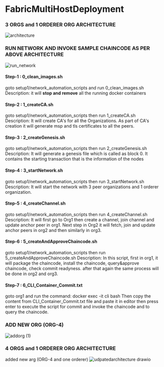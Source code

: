 # FabricMultiHostDeployment

### 3 ORGS and 1 ORDERER ORG ARCHITECTURE

![architecture](https://user-images.githubusercontent.com/47631184/173664134-e1f9c6bc-92a3-4870-ac9e-9f7891c9433f.svg)



### RUN NETWORK AND INVOKE SAMPLE CHAINCODE AS PER ABOVE ARCHITECTURE

![run_network](https://user-images.githubusercontent.com/47631184/173658783-2f87d028-e75b-451e-a5eb-66dbeac177e0.svg)


#### Step-1 : 0_clean_images.sh
goto setup1/network_automation_scripts and run 0_clean_images.sh
Description: it will **stop and remove** all the running docker containers

#### Step-2 : 1_createCA.sh
goto setup1/network_automation_scripts then run 1_createCA.sh
Description: It will create CA's for all the Organizations. As part of CA's creation it will generate msp and tls certificates to all the peers.

#### Step-3 : 2_createGenesis.sh
goto setup1/network_automation_scripts then run 2_createGenesis.sh
Description: It will generate a genesis file which is called as block 0. It contains the starting transaction that is the information of the nodes

#### Step-4 : 3_startNetwork.sh
goto setup1/network_automation_scripts then run 3_startNetwork.sh
Description: It will start the network with 3 peer organizations and 1 orderer organization.

#### Step-5 : 4_createChannel.sh
goto setup1/network_automation_scripts then run 4_createChannel.sh
Description: It will first go to Org1 then create a channel, join channel and update anchor peer in org1. Next step in Org2 it will fetch, join and update anchor peers in org2 and then similarly in org3.

#### Step-6 : 5_createAndApproveChaincode.sh
goto setup1/network_automation_scripts then run 5_createAndApproveChaincode.sh
Description: In this script, first in org1, it will package the chaincode, install the chaincode, query&approve chaincode, check commit readyness. after that again the same process will be done in org2 and org3.

#### Step-7 : 6_CLI_Container_Commit.txt
goto org1 and run the command: docker exec -it cli bash
Then copy the content from CLI_Container_Commit.txt file and paste it in editor then press enter to execute the script for commit and invoke the chaincode and to query the chaincode.

### ADD NEW ORG (ORG-4)

![addorg (1)](https://user-images.githubusercontent.com/47631184/173661828-32bd6d1e-69a0-42eb-9b89-f2efa089fa3b.svg)


### 4 ORGS and 1 ORDERER ORG ARCHITECTURE

added new arg (ORG-4 and one orderer)
![udpatedarchitecture drawio](https://user-images.githubusercontent.com/47631184/173665240-0cbea65b-cea9-488d-9ce5-560b565512df.svg)

